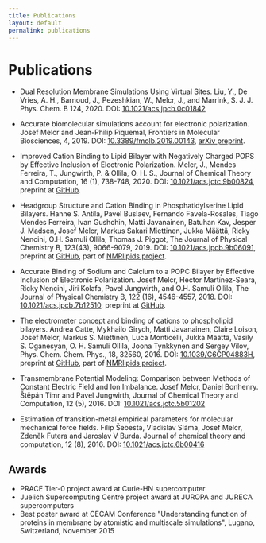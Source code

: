 ```yaml
---
title: Publications
layout: default
permalink: publications
---
```


# Publications

- Dual Resolution Membrane Simulations Using Virtual Sites. 
Liu, Y., De Vries, A. H., Barnoud, J., Pezeshkian, W., Melcr, J., and Marrink, S. J. 
J. Phys. Chem. B 124, 2020.
DOI: [10.1021/acs.jpcb.0c01842](https://pubs.acs.org/doi/full/10.1021/acs.jpcb.0c01842)

- Accurate biomolecular simulations account for electronic polarization.
Josef Melcr and Jean-Philip Piquemal,
Frontiers in Molecular Biosciences, 4, 2019.
DOI: [10.3389/fmolb.2019.00143](https://www.frontiersin.org/articles/10.3389/fmolb.2019.00143/full), 
[arXiv preprint](https://arxiv.org/abs/1909.03732). 

- Improved Cation Binding to Lipid Bilayer with Negatively Charged POPS 
by Effective Inclusion of Electronic Polarization. 
Melcr, J., Mendes Ferreira, T., Jungwirth, P. & Ollila, O. H. S.,
Journal of Chemical Theory and Computation, 16 (1), 738-748, 2020.
DOI: [10.1021/acs.jctc.9b00824](https://pubs.acs.org/doi/10.1021/acs.jctc.9b00824), 
preprint at [GitHub](https://github.com/jmelcr/ecc_pops/blob/master/Manuscript/manuscript.pdf).

- Headgroup Structure and Cation Binding in Phosphatidylserine Lipid Bilayers.
Hanne S. Antila, Pavel Buslaev, Fernando Favela-Rosales, 
Tiago Mendes Ferreira, Ivan Gushchin, Matti Javanainen, Batuhan Kav, 
Jesper J. Madsen, Josef Melcr, Markus Sakari Miettinen, 
Jukka Määttä, Ricky Nencini, O.H. Samuli Ollila, Thomas J. Piggot, 
The Journal of Physical Chemistry B, 123(43), 9066-9079, 2019. 
DOI: [10.1021/acs.jpcb.9b06091](https://doi.org/10.1021/acs.jpcb.9b06091), 
preprint at [GitHub](https://github.com/NMRLipids/NMRlipidsIVotherHGs/blob/master/Manuscript/manuscriptPS.pdf), 
part of [NMRlipids project](http://nmrlipids.blogspot.com/). 
	
- Accurate Binding of Sodium and Calcium to a POPC Bilayer by Effective Inclusion of Electronic Polarization. 
Josef Melcr, Hector Martinez-Seara, Ricky Nencini, Jiri Kolafa, Pavel Jungwirth, and O.H. Samuli Ollila, 
The Journal of Physical Chemistry B, 122 (16), 4546-4557, 2018. 
DOI: [10.1021/acs.jpcb.7b12510](https://pubs.acs.org/doi/10.1021/acs.jpcb.7b12510),
preprint at [GitHub](https://github.com/jmelcr/NMRlipids_VI-NewIonModel/blob/master/Manuscript/manuscript.pdf). 

- The electrometer concept and binding of cations to phospholipid bilayers. 
Andrea Catte, Mykhailo Girych, Matti Javanainen, Claire Loison, 
Josef Melcr, Markus S. Miettinen, Luca Monticelli, Jukka Määttä, 
Vasily S. Oganesyan, O. H. Samuli Ollila, Joona Tynkkynen and Sergey Vilov, 
Phys. Chem. Chem. Phys., 18, 32560, 2016. 
DOI: [10.1039/C6CP04883H](https://pubs.rsc.org/en/content/articlelanding/2016/cp/c6cp04883h#!),
preprint at [GitHub](https://github.com/NMRLipids/lipid_ionINTERACTION/blob/master/Manuscript/LIPIDionINTERACT.pdf), 
part of [NMRlipids project](http://nmrlipids.blogspot.com/). 

- Transmembrane Potential Modeling: Comparison between Methods of Constant Electric Field
and Ion Imbalance. Josef Melcr, Daniel Bonhenry. Štěpán Timr and Pavel Jungwirth, Journal of
Chemical Theory and Computation, 12 (5), 2016. 
DOI: [10.1021/acs.jctc.5b01202](https://pubs.acs.org/doi/abs/10.1021/acs.jctc.5b01202)

- Estimation of transition-metal empirical parameters for molecular mechanical force fields. 
Filip Šebesta, Vladislav Sláma, Josef Melcr, Zdeněk Futera and Jaroslav V Burda. 
Journal of chemical theory and computation, 12 (8), 2016. 
DOI: [10.1021/acs.jctc.6b00416](https://pubs.acs.org/doi/abs/10.1021/acs.jctc.6b00416)


## Awards

-   PRACE Tier-0 project award at Curie-HN supercomputer
-   Juelich Supercomputing Centre project award at JUROPA and JURECA supercomputers
-   Best poster award at CECAM Conference "Understanding function of proteins in membrane by atomistic and multiscale simulations", Lugano, Switzerland, November 2015


